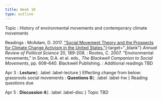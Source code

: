 ```yaml
---
title: Week 10
type: outline
---
```


Topic
: History of environmental movements and contemporary climate movements

Readings
: McAdam, D. 2017. ["Social Movement Theory and the Prospects for Climate Change Activism in the United States."](https://doi.org/10.1146/annurev-polisci-052615-025801){:target="_blank"} _Annual Review of Political Science_ 20, 189-208.
: Rootes, C. 2007. "Environmental movements," in Snow, D.A. et al. eds., _The Blackwell Companion to Social Movements_, pp. 608–640. Blackwell Publishing.
: Additional readings TBD

Apr 3
: **Lecture**{: .label .label-lecture } Effecting change from below: grassroots social movements
: **Questions 8**{: .label .label-hw } Reading questions due

Apr 5
: **Discussion 4**{: .label .label-disc } Topic TBD